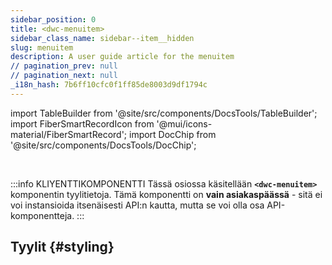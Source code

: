 ```yaml
---
sidebar_position: 0
title: <dwc-menuitem>
sidebar_class_name: sidebar--item__hidden
slug: menuitem
description: A user guide article for the menuitem
// pagination_prev: null
// pagination_next: null
_i18n_hash: 7b6ff10cfc0f1ff85de8003d9df1794c
---
```

import TableBuilder from '@site/src/components/DocsTools/TableBuilder';
import FiberSmartRecordIcon from '@mui/icons-material/FiberSmartRecord';
import DocChip from '@site/src/components/DocsTools/DocChip';

<DocChip chip='shadow' />

<br />

:::info KLIYENTTIKOMPONENTTI
Tässä osiossa käsitellään **`<dwc-menuitem>`** komponentin tyylitietoja. Tämä komponentti on **vain asiakaspäässä** - sitä ei voi instansioida itsenäisesti API:n kautta, mutta se voi olla osa API-komponentteja.
:::

## Tyylit {#styling}

<TableBuilder name="dwc-menuitem" clientComponent />
